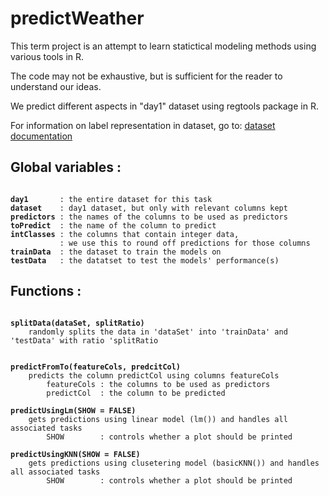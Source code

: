 
# predictWeather  
This term project is an attempt to learn statictical modeling methods using various tools in R.  

The code may not be exhaustive, but is sufficient for the reader to understand our ideas.  

We predict different aspects in "day1" dataset using regtools package in R.  

For information on label representation in dataset, go to:
[dataset documentation](https://rstudio-pubs-static.s3.amazonaws.com/98995_27868fd8b4994930833443c7ae31fce6.html)
## Global variables :
<pre><code>
<b>day1</b>       : the entire dataset for this task  
<b>dataset</b>    : day1 dataset, but only with relevant columns kept  
<b>predictors</b> : the names of the columns to be used as predictors  
<b>toPredict</b>  : the name of the column to predict  
<b>intClasses</b> : the columns that contain integer data,
           : we use this to round off predictions for those columns  
<b>trainData</b>  : the dataset to train the models on  
<b>testData</b>   : the datatset to test the models' performance(s)  
</pre></code>
## Functions :

<pre><code>
<b>splitData(dataSet, splitRatio)</b> 
    randomly splits the data in 'dataSet' into 'trainData' and 'testData' with ratio 'splitRatio


<b>predictFromTo(featureCols, predcitCol)</b>
    predicts the column predictCol using columns featureCols
        featureCols : the columns to be used as predictors  
        predictCol  : the column to be predicted

<b>predictUsingLm(SHOW = FALSE)</b>
    gets predictions using linear model (lm()) and handles all associated tasks
        SHOW        : controls whether a plot should be printed  

<b>predictUsingKNN(SHOW = FALSE)</b>
    gets predictions using clusetering model (basicKNN()) and handles all associated tasks
        SHOW        : controls whether a plot should be printed  

</pre></code>

